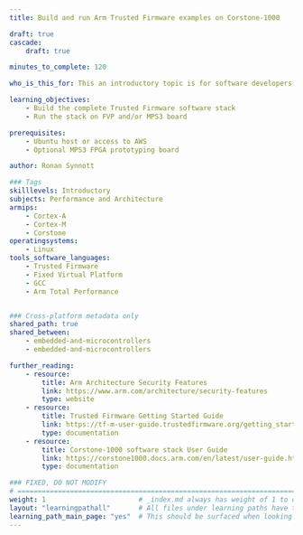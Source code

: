 ```yaml
---
title: Build and run Arm Trusted Firmware examples on Corstone-1000

draft: true
cascade:
    draft: true

minutes_to_complete: 120

who_is_this_for: This an introductory topic is for software developers new to Platform Security Architecture (PSA) and Arm Trusted Firmware components

learning_objectives: 
    - Build the complete Trusted Firmware software stack
    - Run the stack on FVP and/or MPS3 board

prerequisites:
    - Ubuntu host or access to AWS
    - Optional MPS3 FPGA prototyping board

author: Ronan Synnott

### Tags
skilllevels: Introductory
subjects: Performance and Architecture
armips:
    - Cortex-A
    - Cortex-M
    - Corstone
operatingsystems:
    - Linux
tools_software_languages:
    - Trusted Firmware
    - Fixed Virtual Platform
    - GCC
    - Arm Total Performance


### Cross-platform metadata only
shared_path: true
shared_between:
    - embedded-and-microcontrollers
    - embedded-and-microcontrollers

further_reading:
    - resource:
        title: Arm Architecture Security Features
        link: https://www.arm.com/architecture/security-features
        type: website
    - resource:
        title: Trusted Firmware Getting Started Guide
        link: https://tf-m-user-guide.trustedfirmware.org/getting_started/index.html
        type: documentation
    - resource:
        title: Corstone-1000 software stack User Guide
        link: https://corstone1000.docs.arm.com/en/latest/user-guide.html
        type: documentation

### FIXED, DO NOT MODIFY
# ================================================================================
weight: 1                       # _index.md always has weight of 1 to order correctly
layout: "learningpathall"       # All files under learning paths have this same wrapper
learning_path_main_page: "yes"  # This should be surfaced when looking for related content. Only set for _index.md of learning path content.
---
```

